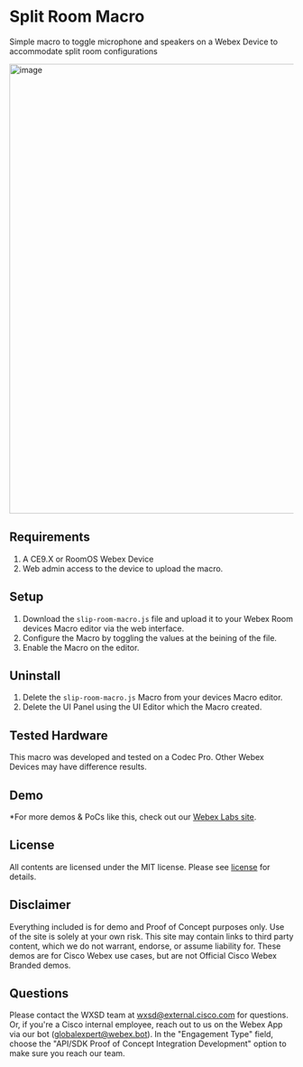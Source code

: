 # Split Room Macro

Simple macro to toggle microphone and speakers on a Webex Device to accommodate split room configurations

<img width="797" alt="image" src="https://user-images.githubusercontent.com/21026209/173637636-bedf0b74-8f1c-47c7-affd-a3198fa14c90.png">


## Requirements

1. A CE9.X or RoomOS Webex Device
2. Web admin access to the device to upload the macro.

## Setup

1. Download the ``slip-room-macro.js`` file and upload it to your Webex Room devices Macro editor via the web interface.
2. Configure the Macro by toggling the values at the beining of the file.
3. Enable the Macro on the editor.

## Uninstall

1. Delete the ``slip-room-macro.js`` Macro from your devices Macro editor.
2. Delete the UI Panel using the UI Editor which the Macro created.


## Tested Hardware

This macro was developed and tested on a Codec Pro. Other Webex Devices may have difference results.


## Demo

*For more demos & PoCs like this, check out our [Webex Labs site](https://collabtoolbox.cisco.com/webex-labs).


## License

All contents are licensed under the MIT license. Please see [license](LICENSE) for details.


## Disclaimer

Everything included is for demo and Proof of Concept purposes only. Use of the site is solely at your own risk. This site may contain links to third party content, which we do not warrant, endorse, or assume liability for. These demos are for Cisco Webex use cases, but are not Official Cisco Webex Branded demos.


## Questions
Please contact the WXSD team at [wxsd@external.cisco.com](mailto:wxsd@external.cisco.com?subject=split-room-macro) for questions. Or, if you're a Cisco internal employee, reach out to us on the Webex App via our bot (globalexpert@webex.bot). In the "Engagement Type" field, choose the "API/SDK Proof of Concept Integration Development" option to make sure you reach our team. 

